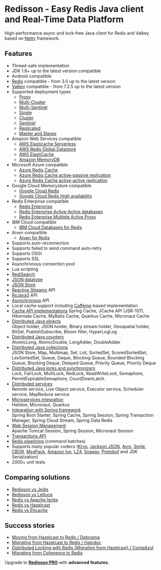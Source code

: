 # Redisson - Easy Redis Java client<br/>and Real-Time Data Platform

High-performance async and lock-free Java client for Redis and Valkey based on [Netty](http://netty.io) framework.  


## Features

* Thread-safe implementation
* JDK 1.8+ up to the latest version compatible
* Android compatible
* [Redis](https://redis.io) compatible - from 3.0 up to the latest version
* [Valkey](https://valkey.io) compatible - from 7.2.5 up to the latest version
* Supported deployment types
    * [Proxy](configuration.md/#proxy-mode)
    * [Multi-Cluster](configuration.md/#multi-cluster-mode)
    * [Multi-Sentinel](configuration.md/#multi-sentinel-mode)
    * [Single](configuration.md/#single-mode)
    * [Cluster](configuration.md/#cluster-mode)
    * [Sentinel](configuration.md/#sentinel-mode)
    * [Replicated](configuration.md/#replicated-mode)
    * [Master and Slaves](configuration.md/#master-slave-mode)
* Amazon Web Services compatible
     * [AWS Elasticache Serverless](https://aws.amazon.com/elasticache/features/#Serverless)
     * [AWS Redis Global Datastore](https://docs.aws.amazon.com/AmazonElastiCache/latest/red-ug/Redis-Global-Datastore.html)
     * [AWS ElastiCache](https://docs.aws.amazon.com/AmazonElastiCache/latest/red-ug/WhatIs.html)
     * [Amazon MemoryDB](https://aws.amazon.com/memorydb)
* Microsoft Azure compatible
     * [Azure Redis Cache](https://azure.microsoft.com/en-us/services/cache/)
     * [Azure Redis Cache active-passive replication](https://learn.microsoft.com/en-us/azure/azure-cache-for-redis/cache-how-to-geo-replication)
     * [Azure Redis Cache active-active replication](https://learn.microsoft.com/en-us/azure/azure-cache-for-redis/cache-how-to-active-geo-replication)
* Google Cloud Memorystore compatible
     * [Google Cloud Redis](https://cloud.google.com/memorystore/docs/redis/)
     * [Google Cloud Redis High availability](https://cloud.google.com/memorystore/docs/redis/high-availability)
* Redis Enterprise compatible
     * [Redis Enterprise](https://redis.com/redis-enterprise/)
     * [Redis Enterprise Active-Active databases](https://docs.redis.com/latest/rs/databases/active-active/get-started/)
     * [Redis Enterprise Multiple Active Proxy](https://docs.redis.com/latest/rs/databases/configure/proxy-policy/#about-multiple-active-proxy-support)
* IBM Cloud compatible
     * [IBM Cloud Databases for Redis](https://www.ibm.com/cloud/databases-for-redis)
* Aiven compatible
     * [Aiven for Redis](https://aiven.io/redis)
* Supports auto-reconnection  
* Supports failed to send command auto-retry  
* Supports OSGi  
* Supports SSL  
* Asynchronous connection pool  
* Lua scripting  
* [RediSearch](data-and-services/services.md/#redisearch-service)
* [JSON datatype](data-and-services/objects.md/#json-object-holder)
* [JSON Store](data-and-services/collections.md/#json-store) 
* [Reactive Streams](api-models.md/#reactive-api) API  
* [RxJava3](api-models.md/#rxjava-api) API  
* [Asynchronous](api-models.md/#synchronous-and-asynchronous-api) API  
* Local cache support including [Caffeine](https://github.com/ben-manes/caffeine)-based implementation
* [Cache API implementations](cache-api-implementations.md)
    Spring Cache, JCache API (JSR-107), Hibernate Cache, MyBatis Cache, Quarkus Cache, Micronaut Cache
* [Distributed Java objects](data-and-services/objects.md)  
    Object holder, JSON holder, Binary stream holder, Geospatial holder, BitSet, PublishSubscribe, Bloom filter, HyperLogLog
* [Distributed Java counters](data-and-services/counters.md)  
    AtomicLong, AtomicDouble, LongAdder, DoubleAdder
* [Distributed Java collections](data-and-services/collections.md)  
    JSON Store, Map, Multimap, Set, List, SortedSet, ScoredSortedSet, LexSortedSet, Queue, Deque, Blocking Queue, Bounded Blocking Queue, Blocking Deque, Delayed Queue, Priority Queue, Priority Deque
* [Distributed Java locks and synchronizers](data-and-services/locks-and-synchronizers.md)  
    Lock, FairLock, MultiLock, RedLock, ReadWriteLock, Semaphore, PermitExpirableSemaphore, CountDownLatch
* [Distributed services](data-and-services/services.md)  
    Remote service, Live Object service, Executor service, Scheduler service, MapReduce service
* [Microservices integration](microservices-integration.md)  
    Helidon, Micronaut, Quarkus
* [Integration with Spring framework](integration-with-spring.md)  
    Spring Boot Starter, Spring Cache, Spring Session, Spring Transaction Manager, Spring Cloud Stream, Spring Data Redis
* [Web Session Management](web-session-management.md)  
    Apache Tomcat Session, Spring Session, Micronaut Session
* [Transactions API](transactions.md)
* [Redis pipelining](pipelining.md) (command batches)
* Supports many popular codecs ([Kryo](https://github.com/EsotericSoftware/kryo), [Jackson JSON](https://github.com/FasterXML/jackson), [Avro](http://avro.apache.org/), [Smile](http://wiki.fasterxml.com/SmileFormatSpec), [CBOR](http://cbor.io/), [MsgPack](http://msgpack.org/), [Amazon Ion](https://amzn.github.io/ion-docs/), [LZ4](https://github.com/jpountz/lz4-java), [Snappy](https://github.com/xerial/snappy-java), [Protobuf](https://github.com/protocolbuffers/protobuf) and JDK Serialization)
* 2000+ unit tests  

## Comparing solutions
- [Redisson vs Jedis](https://redisson.org/feature-comparison-redisson-vs-jedis.html)
- [Redisson vs Lettuce](https://redisson.org/feature-comparison-redisson-vs-lettuce.html)
- [Redis vs Apache Ignite](https://redisson.org/feature-comparison-redis-vs-ignite.html)
- [Redis vs Hazelcast](https://redisson.org/feature-comparison-redis-vs-hazelcast.html)
- [Redis vs Ehcache](https://redisson.org/feature-comparison-redis-vs-ehcache.html)

## Success stories

- [Moving from Hazelcast to Redis  /  Datorama](https://engineering.datorama.com/moving-from-hazelcast-to-redis-b90a0769d1cb)  
- [Migrating from Hazelcast to Redis  /  Halodoc](https://blogs.halodoc.io/why-and-how-we-move-from-hazelcast-to-redis-2/)
- [Distributed Locking with Redis (Migration from Hazelcast)  /  ContaAzul](https://carlosbecker.com/posts/distributed-locks-redis/)  
- [Migrating from Coherence to Redis](https://www.youtube.com/watch?v=JF5R2ucKTEg)  

Upgrade to __[Redisson PRO](https://redisson.pro)__ with **advanced features**.